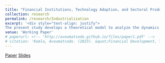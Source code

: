 ```yaml
---
title: "Financial Institutions, Technology Adoption, and Sectoral Productivity Convergence"
collection: research
permalink: /research/Industrialization
excerpt: '<div style="text-align: justify">
The present study develops a theoretical model to analyze the dynamics of industrialization and deindustrialization in developing countries and their integration with earlier industrialized economies. The findings suggest that financial development plays a crucial role in both accelerating industrialization and facilitating deindustrialization. Moreover, the model reveals that when developing countries integrate with economies in deindustrialization, the technological frontier in the manufacturing sector becomes relatively further ahead compared to the services sector. This discrepancy in technological proximity between sectors influences the differential productivity growth rates, driving an early shift towards the services sector. These findings contribute to a deeper understanding of premature deindustrialization in developing countries in a globalized world, while highlighting the roles of financial development and sectoral proximity to the technological frontier.</div>'
venue: 'Working Paper'
# paperurl: <!-- 'http://avoumatsodo.github.io/files/paper1.pdf' -->
# citation: 'Komla, Avoumatsodo. (2023). &quot;Financial Development, Technology Adoption, and Sectoral Productivity Convergence.&quot; <i>Working Paper</i>.'
---
```

[Paper](http://avoumatsodo.github.io/files/JMP.pdf)
[Slides]()

<!-- This paper is about the number 1. The number 2 is left for future work. -->

<!-- [Download paper here](http://academicpages.github.io/files/.pdf) -->

<!-- Recommended citation: Your Name, You. (2009). "Paper Title Number 1." <i>Journal 1</i>. 1(1). -->


